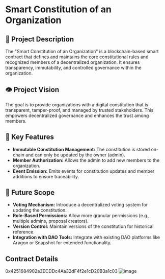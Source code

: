 # Smart Constitution of an Organization

## 📝 Project Description
The "Smart Constitution of an Organization" is a blockchain-based smart contract that defines and maintains the core constitutional rules and recognized members of a decentralized organization. It ensures transparency, immutability, and controlled governance within the organization.

## 👁️ Project Vision
The goal is to provide organizations with a digital constitution that is transparent, tamper-proof, and managed by trusted stakeholders. This empowers decentralized governance and enhances the trust among members.

## 🔑 Key Features
- **Immutable Constitution Management:** The constitution is stored on-chain and can only be updated by the owner (admin).
- **Member Authorization:** Allows the admin to add new members to the organization.
- **Event Emission:** Emits events for constitution updates and member additions to ensure traceability.

## 🚀 Future Scope
- **Voting Mechanism:** Introduce a decentralized voting system for updating the constitution.
- **Role-Based Permissions:** Allow more granular permissions (e.g., multiple admins, proposal creators).
- **Version Control:** Maintain versions of the constitution for historical reference.
- **Integration with DAO Tools:** Integrate with existing DAO platforms like Aragon or Snapshot for extended functionality.

## Contract Details
0x4251684902a3ECDDc4Aa32dF4f2e1cD20B3a1c03
![image](https://github.com/user-attachments/assets/08660b29-6dab-4fdc-ab64-e3d65561f591)
